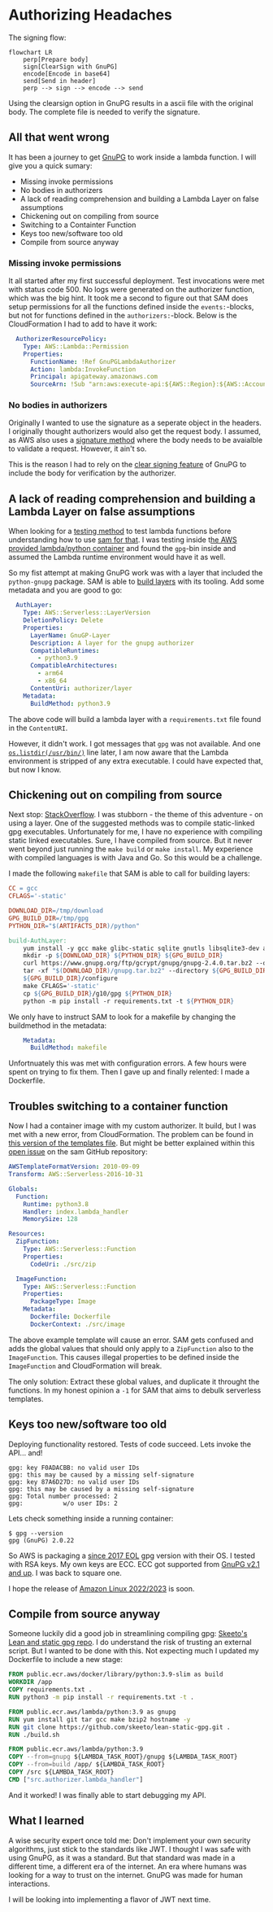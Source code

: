 # Authorizing Headaches

The signing flow:
```mermaid
flowchart LR
    perp[Prepare body]
    sign[ClearSign with GnuPG]
    encode[Encode in base64]
    send[Send in header]
    perp --> sign --> encode --> send
```

Using the clearsign option in GnuPG results in a ascii file with the original body. The complete file is needed to verify the signature.

## All that went wrong

It has been a journey to get [GnuPG](https://gnupg.org/) to work inside a lambda function. I will give you a quick sumary:

- Missing invoke permissions
- No bodies in authorizers
- A lack of reading comprehension and building a Lambda Layer on false assumptions
- Chickening out on compiling from source
- Switching to a Containter Function
- Keys too new/software too old
- Compile from source anyway

### Missing invoke permissions
It all started after my first successful deployment. Test invocations were met with status code 500. No logs were generated on the authorizer function, which was the big hint. It took me a second to figure out that SAM does setup permissions for all the functions defined inside the `events:`-blocks, but not for functions defined in the `authorizers:`-block. Below is the CloudFormation I had to add to have it work:

```yaml
  AuthorizerResourcePolicy:
    Type: AWS::Lambda::Permission
    Properties:
      FunctionName: !Ref GnuPGLambdaAuthorizer
      Action: lambda:InvokeFunction
      Principal: apigateway.amazonaws.com
      SourceArn: !Sub "arn:aws:execute-api:${AWS::Region}:${AWS::AccountId}:${ShortenerAPI}/*"
```

### No bodies in authorizers
Originally I wanted to use the signature as a seperate object in the headers. I originally thought authorizers would also get the request body. I assumed, as AWS also uses a [signature method](https://docs.aws.amazon.com/general/latest/gr/create-signed-request.html) where the body needs to be avaialble to validate a request. However, it ain't so. 

This is the reason I had to rely on the [clear signing feature](https://www.gnupg.org/documentation/manuals/gnupg/Operational-GPG-Commands.html) of GnuPG to include the body for verification by the authorizer.

## A lack of reading comprehension and building a Lambda Layer on false assumptions

When looking for a [testing method](https://docs.aws.amazon.com/lambda/latest/dg/images-test.html) to test lambda functions before understanding how to use [sam for that](https://docs.aws.amazon.com/serverless-application-model/latest/developerguide/serverless-test-and-debug.html). I was testing inside t[he AWS provided lambda/python container](https://gallery.ecr.aws/lambda/python) and found the `gpg`-bin inside and assumed the Lambda runtime environment would have it as well.

So my fist attempt at making GnuPG work was with a layer that included the `python-gnupg` package. SAM is able to [build layers](https://docs.aws.amazon.com/serverless-application-model/latest/developerguide/building-layers.html) with its tooling. Add some metadata and you are good to go:

```yaml
  AuthLayer:
    Type: AWS::Serverless::LayerVersion
    DeletionPolicy: Delete
    Properties:
      LayerName: GnuGP-Layer
      Description: A layer for the gnupg authorizer
      CompatibleRuntimes:
        - python3.9
      CompatibleArchitectures:
        - arm64
        - x86_64
      ContentUri: authorizer/layer
    Metadata:
      BuildMethod: python3.9
```

The above code will build a lambda layer with a `requirements.txt` file found in the `ContentURI`.

However, it didn't work. I got messages that `gpg` was not available. And one [`os.listdir(/usr/bin/)`](https://www.geeksforgeeks.org/python-os-listdir-method/) line later, I am now aware that the Lambda environment is stripped of any extra executable. I could have expected that, but now I know.

## Chickening out on compiling from source
Next stop: [StackOverflow](https://stackoverflow.com/questions/67782720/how-to-use-gnupg-in-an-aws-lambda-function). I was stubborn - the theme of this adventure - on using a layer. One of the suggested methods was to compile static-linked gpg executables. Unfortunately for me, I have no experience with compiling static linked executables. Sure, I have compiled from source. But it never went beyond just running the `make build` or `make install`. My experience with compiled languages is with Java and Go. So this would be a challenge.

I made the following `makefile` that SAM is able to call for building layers:

```makefile
CC = gcc
CFLAGS='-static'

DOWNLOAD_DIR=/tmp/download
GPG_BUILD_DIR=/tmp/gpg
PYTHON_DIR="$(ARTIFACTS_DIR)/python"  

build-AuthLayer:
	yum install -y gcc make glibc-static sqlite gnutls libsqlite3-dev adns-tools
	mkdir -p ${DOWNLOAD_DIR} ${PYTHON_DIR} ${GPG_BUILD_DIR}
	curl https://www.gnupg.org/ftp/gcrypt/gnupg/gnupg-2.4.0.tar.bz2 --output "$(DOWNLOAD_DIR)/gnupg.tar.bz2"
	tar -xf "$(DOWNLOAD_DIR)/gnupg.tar.bz2" --directory ${GPG_BUILD_DIR} --strip-components=1
	${GPG_BUILD_DIR}/configure
	make CFLAGS='-static'
	cp ${GPG_BUILD_DIR}/g10/gpg ${PYTHON_DIR}
	python -m pip install -r requirements.txt -t ${PYTHON_DIR}
```

We only have to instruct SAM to look for a makefile by changing the buildmethod in the metadata:

```yaml
    Metadata:
      BuildMethod: makefile
```

Unfortnuately this was met with configuration errors. A few hours were spent on trying to fix them. Then I gave up and finally relented: I made a Dockerfile.

## Troubles switching to a container function
Now I had a container image with my custom authorizer. It build, but I was met with a new error, from CloudFormation. The problem can be found in [this version of the templates file](https://github.com/Scribbd/scribbdurlshortener/blob/0f897e0dcb3116159e8ecd48eeb7df72681d25e1/template.yaml#L57-L67). But might be better explained within this [open issue](https://github.com/aws/serverless-application-model/issues/1874) on the sam GitHub repository:

```yaml
AWSTemplateFormatVersion: 2010-09-09
Transform: AWS::Serverless-2016-10-31

Globals:
  Function:
    Runtime: python3.8
    Handler: index.lambda_handler
    MemorySize: 128

Resources:
  ZipFunction:
    Type: AWS::Serverless::Function
    Properties:
      CodeUri: ./src/zip

  ImageFunction:
    Type: AWS::Serverless::Function
    Properties:
      PackageType: Image
    Metadata:
      Dockerfile: Dockerfile
      DockerContext: ./src/image
```
The above example template will cause an error. SAM gets confused and adds the global values that should only apply to a `ZipFunction` also to the `ImageFunction`. This causes illegal properties to be defined inside the `ImageFunction` and CloudFormation will break.

The only solution: Extract these global values, and duplicate it throught the functions. In my honest opinion a `-1` for SAM that aims to debulk serverless templates.

## Keys too new/software too old
Deploying functionality restored. Tests of code succeed. Lets invoke the API... and!

```shell
gpg: key F0ADACBB: no valid user IDs
gpg: this may be caused by a missing self-signature
gpg: key 87A6D27D: no valid user IDs
gpg: this may be caused by a missing self-signature
gpg: Total number processed: 2
gpg:           w/o user IDs: 2
```

Lets check something inside a running container:

```shell
$ gpg --version
gpg (GnuPG) 2.0.22
```

So AWS is packaging a [since 2017 EOL](https://gnupg.org/download/index.html#end-of-life) gpg version with their OS. I tested with RSA keys. My own keys are ECC. ECC got supported from [GnuPG v2.1 and up](https://wiki.gnupg.org/ECC). I was back to square one.

I hope the release of [Amazon Linux 2022/2023](https://docs.aws.amazon.com/linux/al2023/ug/what-is-amazon-linux.html) is soon. 

## Compile from source anyway

Someone luckily did a good job in streamlining compiling gpg: [Skeeto's Lean and static gpg repo](https://github.com/skeeto/lean-static-gpg.git). I do understand the risk of trusting an external script. But I wanted to be done with this. Not expecting much I updated my Dockerfile to include a new stage:

```dockerfile
FROM public.ecr.aws/docker/library/python:3.9-slim as build
WORKDIR /app
COPY requirements.txt .
RUN python3 -m pip install -r requirements.txt -t .

FROM public.ecr.aws/lambda/python:3.9 as gnupg
RUN yum install git tar gcc make bzip2 hostname -y
RUN git clone https://github.com/skeeto/lean-static-gpg.git .
RUN ./build.sh

FROM public.ecr.aws/lambda/python:3.9
COPY --from=gnupg ${LAMBDA_TASK_ROOT}/gnupg ${LAMBDA_TASK_ROOT}
COPY --from=build /app/ ${LAMBDA_TASK_ROOT}
COPY /src ${LAMBDA_TASK_ROOT}
CMD ["src.authorizer.lambda_handler"]

```

And it worked! I was finally able to start debugging my API.

## What I learned

A wise security expert once told me: Don't implement your own security algorithms, just stick to the standards like JWT. I thought I was safe with using GnuPG, as it was a standard. But that standard was made in a different time, a different era of the internet. An era where humans was looking for a way to trust on the internet. GnuPG was made for human interactions.

I will be looking into implementing a flavor of JWT next time.
